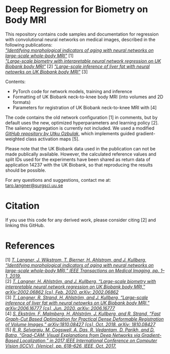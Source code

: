 # Deep Regression for Biometry on Body MRI

This repository contains code samples and documentation for regression with convolutional neural networks on medical images, described in the following publications: \
[_"Identifying morphological indicators of aging with neural networks on large-scale whole-body MRI"_](https://ieeexplore.ieee.org/document/8887538) [1]\
[_"Large-scale biometry with interpretable neural network regression on UK Biobank body MRI"_](https://arxiv.org/abs/2002.06862) [2]
[_"Large-scale inference of liver fat with neural netowrks on UK Biobank body MRI"_](https://arxiv.org/abs/2006.16777) [3]

Contents:
- PyTorch code for network models, training and inference
- Formatting of UK Biobank neck-to-knee body MRI (into volumes and 2D formats)
- Parameters for registration of UK Biobank neck-to-knee MRI with [4]

The code contains the old network configuration [1] in comments, but by default uses the new, optimized hyperparameters and learning policy [2]. 
The saliency aggregation is currently not included. We used a modified [_GitHub repository by Utku Ozbulak_](https://github.com/utkuozbulak/pytorch-cnn-visualizations), which implements guided gradient-weighted class activation maps [5].

Please note that the UK Biobank data used in the publication can not be made publically available. However, the calculated reference values and split IDs used for the experiments have been shared as return data of application 14237 with the UK Biobank, so that reproducing the results should be possible. 

For any questions and suggestions, contact me at: taro.langner@surgsci.uu.se

# Citation
If you use this code for any derived work, please consider citing [2] and linking this GitHub.

# References

[1] [_T. Langner, J. Wikstrom, T. Bjerner, H. Ahlstrom, and J. Kullberg, “Identifying morphological indicators of aging with neural networks on large-scale whole-body MRI,” IEEE Transactions on Medical Imaging, pp. 1–1, 2019._](https://ieeexplore.ieee.org/document/8887538)\
[2] [_T. Langner, H. Ahlström, and J. Kullberg, “Large-scale biometry with interpretable neural network regression on UK Biobank body MRI,” arXiv:2002.06862 [cs], Feb. 2020. arXiv: 2002.06862_](https://arxiv.org/abs/2002.06862)\
[3] [_T. Langner, R. Strand, H. Ahlström, and J. Kullberg, “Large-scale inference of liver fat with neural netowrks on UK Biobank body MRI,” arXiv:2006.16777 [cs], Jun. 2020. arXiv: 2006.16777_](https://arxiv.org/abs/2006.16777)\
[4] [_S. Ekström, F. Malmberg, H. Ahlström, J. Kullberg, and R. Strand, “Fast Graph-Cut Based Optimization for Practical Dense Deformable Registration of Volume Images,” arXiv:1810.08427 [cs], Oct. 2018. arXiv: 1810.08427_](https://arxiv.org/abs/1810.08427)\
[5] [_R. R. Selvaraju, M. Cogswell, A. Das, R. Vedantam, D. Parikh, and D. Batra, “Grad-CAM: Visual Explanations from Deep Networks via Gradient-Based Localization,” in 2017 IEEE International Conference on Computer Vision (ICCV), (Venice), pp. 618–626, IEEE, Oct. 2017._](https://arxiv.org/abs/1610.02391)
